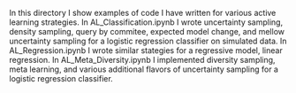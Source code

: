 In this directory I show examples of code I have written for various active learning strategies. In AL_Classification.ipynb I wrote uncertainty sampling, density sampling, query by commitee, expected model change, and mellow uncertainty sampling for a logistic regression classifier on simulated data. In AL_Regression.ipynb I wrote similar stategies for a regressive model, linear regression. In AL_Meta_Diversity.ipynb I implemented diversity sampling, meta learning, and various additional flavors of uncertainty sampling for a logistic regression classifier. 

